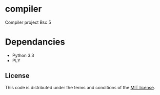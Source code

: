 compiler
========

Compiler project Bsc 5

Dependancies
========

- Python 3.3
- PLY

## License

This code is distributed under the terms and conditions of the [MIT license](LICENSE).
